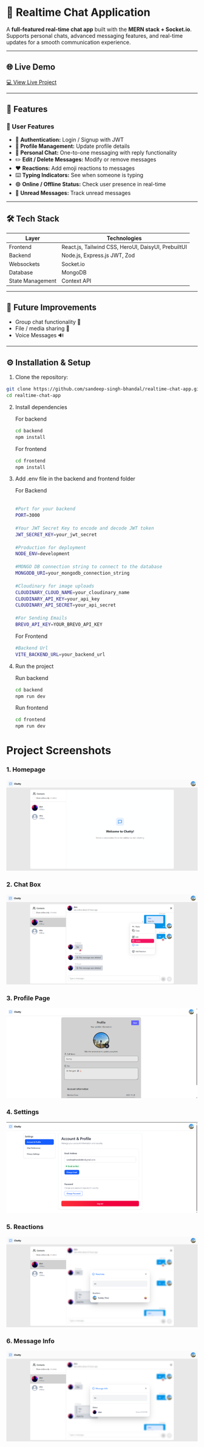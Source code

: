 # 💬 Realtime Chat Application

A **full-featured real-time chat app** built with the **MERN stack + Socket.io**.  
Supports personal chats, advanced messaging features, and real-time updates for a smooth communication experience.

---

## 🌐 Live Demo

[💻 View Live Project](https://real-time-chat-app-pink-tau.vercel.app/)  

---

## 🚀 Features

### 👤 User Features

- 🔐 **Authentication:** Login / Signup with JWT  
- 👤 **Profile Management:** Update profile details  
- 💬 **Personal Chat:** One-to-one messaging with reply functionality  
- ✏️ **Edit / Delete Messages:** Modify or remove messages  
- ❤️ **Reactions:** Add emoji reactions to messages  
- ⌨️ **Typing Indicators:** See when someone is typing  
- 🟢 **Online / Offline Status:** Check user presence in real-time  
- 📩 **Unread Messages:** Track unread messages  

---

## 🛠️ Tech Stack

| Layer      | Technologies           |
| ---------- | -------------------- |
| Frontend   | React.js, Tailwind CSS, HeroUI, DaisyUI, PrebuiltUI |
| Backend    | Node.js, Express.js JWT, Zod |
| Websockets | Socket.io |
| Database   | MongoDB               |
| State Management | Context API |

---

## 🔮 Future Improvements

- Group chat functionality 👥  
- File / media sharing 📎  
- Voice Messages 🔊

---

## ⚙️ Installation & Setup

1. Clone the repository:

```bash
git clone https://github.com/sandeep-singh-bhandal/realtime-chat-app.git
cd realtime-chat-app

```

2. Install dependencies

   For backend

   ```bash
   cd backend
   npm install
   ```

   For frontend

   ```bash
   cd frontend
   npm install
   ```

3. Add .env file in the backend and frontend folder

   For Backend

   ```bash
   
   #Port for your backend
   PORT=3000

   #Your JWT Secret Key to encode and decode JWT token
   JWT_SECRET_KEY=your_jwt_secret

   #Production for deployment
   NODE_ENV=development

   #MONGO DB connection string to connect to the database
   MONGODB_URI=your_mongodb_connection_string

   #Cloudinary for image uploads
   CLOUDINARY_CLOUD_NAME=your_cloudinary_name
   CLOUDINARY_API_KEY=your_api_key
   CLOUDINARY_API_SECRET=your_api_secret

   #For Sending Emails
   BREVO_API_KEY=YOUR_BREVO_API_KEY


   ```

   For Frontend

   ```bash
   #Backend Url
   VITE_BACKEND_URL=your_backend_url
   ```

4. Run the project

   Run backend

   ```bash
   cd backend
   npm run dev
   ```

   Run frontend

   ```bash
   cd frontend
   npm run dev
   ```

# Project Screenshots

### 1. Homepage

![Homepage](images/homepage.png)

### 2. Chat Box

![Chat Box ](images/chatbox.png)

### 3. Profile Page

![Profile Page](images/profile_page.png)

### 4. Settings

![Settings](images/settings.png)

### 5. Reactions

![Reactions](images/reactions.png)

### 6. Message Info

![Message Info](images/message_info.png)
